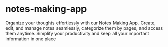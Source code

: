 # notes-making-app
Organize your thoughts effortlessly with our Notes Making App. Create, edit, and manage notes seamlessly, categorize them by pages, and access them anytime. Simplify your productivity and keep all your important information in one place
